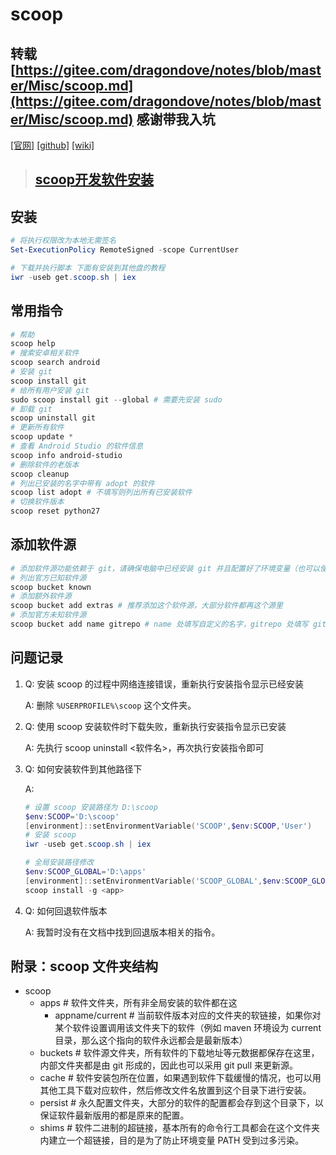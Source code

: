 # scoop

## **转载** [https://gitee.com/dragondove/notes/blob/master/Misc/scoop.md](https://gitee.com/dragondove/notes/blob/master/Misc/scoop.md) 感谢带我入坑

[[官网]](https://scoop.sh)    [[github]](https://github.com/lukesampson/scoop)    [[wiki]](https://github.com/lukesampson/scoop/wiki)

>## [scoop开发软件安装](scoop-software.md)

## 安装

```powershell
# 将执行权限改为本地无需签名
Set-ExecutionPolicy RemoteSigned -scope CurrentUser

# 下载并执行脚本 下面有安装到其他盘的教程
iwr -useb get.scoop.sh | iex
```

## 常用指令

```powershell
# 帮助
scoop help
# 搜索安卓相关软件
scoop search android
# 安装 git
scoop install git
# 给所有用户安装 git
sudo scoop install git --global # 需要先安装 sudo
# 卸载 git
scoop uninstall git
# 更新所有软件
scoop update *
# 查看 Android Studio 的软件信息
scoop info android-studio
# 删除软件的老版本
scoop cleanup
# 列出已安装的名字中带有 adopt 的软件
scoop list adopt # 不填写则列出所有已安装软件
# 切换软件版本
scoop reset python27
```

## 添加软件源

```powershell
# 添加软件源功能依赖于 git，请确保电脑中已经安装 git 并且配置好了环境变量（也可以使用 scoop 安装 git）
# 列出官方已知软件源
scoop bucket known
# 添加额外软件源
scoop bucket add extras # 推荐添加这个软件源，大部分软件都再这个源里
# 添加官方未知软件源
scoop bucket add name gitrepo # name 处填写自定义的名字，gitrepo 处填写 git 地址
```

## 问题记录

1. Q: 安装 scoop 的过程中网络连接错误，重新执行安装指令显示已经安装

   A: 删除 `%USERPROFILE%\scoop` 这个文件夹。

2. Q: 使用 scoop 安装软件时下载失败，重新执行安装指令显示已安装

   A: 先执行 scoop uninstall <软件名>，再次执行安装指令即可

3. Q: 如何安装软件到其他路径下

   A:

   ```powershell
   # 设置 scoop 安装路径为 D:\scoop
   $env:SCOOP='D:\scoop'
   [environment]::setEnvironmentVariable('SCOOP',$env:SCOOP,'User')
   # 安装 scoop
   iwr -useb get.scoop.sh | iex

   # 全局安装路径修改
   $env:SCOOP_GLOBAL='D:\apps'
   [environment]::setEnvironmentVariable('SCOOP_GLOBAL',$env:SCOOP_GLOBAL,'Machine')
   scoop install -g <app>
   ```

4. Q: 如何回退软件版本

   A: 我暂时没有在文档中找到回退版本相关的指令。

## 附录：scoop 文件夹结构

- scoop
  - apps # 软件文件夹，所有非全局安装的软件都在这
    - appname/current # 当前软件版本对应的文件夹的软链接，如果你对某个软件设置调用该文件夹下的软件（例如 maven 环境设为 current 目录，那么这个指向的软件永远都会是最新版本）
  - buckets # 软件源文件夹，所有软件的下载地址等元数据都保存在这里，内部文件夹都是由 git 形成的，因此也可以采用 git pull 来更新源。
  - cache # 软件安装包所在位置，如果遇到软件下载缓慢的情况，也可以用其他工具下载对应软件，然后修改文件名放置到这个目录下进行安装。
  - persist # 永久配置文件夹，大部分的软件的配置都会存到这个目录下，以保证软件最新版用的都是原来的配置。
  - shims # 软件二进制的超链接，基本所有的命令行工具都会在这个文件夹内建立一个超链接，目的是为了防止环境变量 PATH 受到过多污染。
